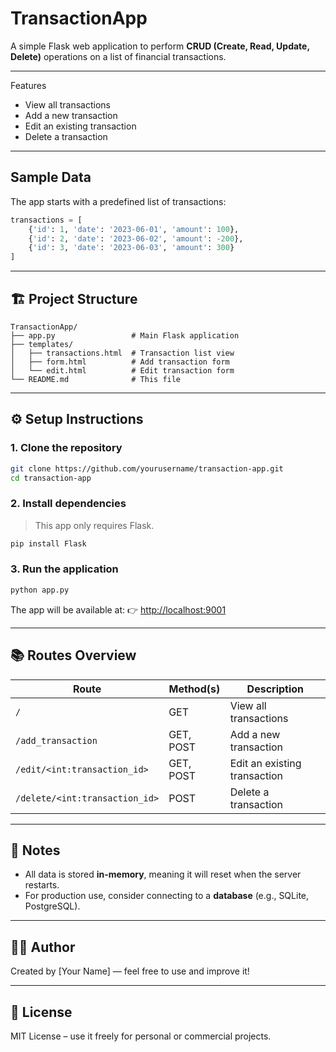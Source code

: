 # TransactionApp

A simple Flask web application to perform **CRUD (Create, Read, Update, Delete)** operations on a list of financial transactions.

---

Features

- View all transactions
- Add a new transaction
- Edit an existing transaction
- Delete a transaction

---

## Sample Data

The app starts with a predefined list of transactions:

```python
transactions = [
    {'id': 1, 'date': '2023-06-01', 'amount': 100},
    {'id': 2, 'date': '2023-06-02', 'amount': -200},
    {'id': 3, 'date': '2023-06-03', 'amount': 300}
]
````

---

## 🏗️ Project Structure

```
TransactionApp/
├── app.py                 # Main Flask application
├── templates/
│   ├── transactions.html  # Transaction list view
│   ├── form.html          # Add transaction form
│   └── edit.html          # Edit transaction form
└── README.md              # This file
```

---

## ⚙️ Setup Instructions

### 1. Clone the repository

```bash
git clone https://github.com/yourusername/transaction-app.git
cd transaction-app
```

### 2. Install dependencies

> This app only requires Flask.

```bash
pip install Flask
```

### 3. Run the application

```bash
python app.py
```

The app will be available at:
👉 [http://localhost:9001](http://localhost:9001)

---

## 📚 Routes Overview

| Route                          | Method(s) | Description                  |
| ------------------------------ | --------- | ---------------------------- |
| `/`                            | GET       | View all transactions        |
| `/add_transaction`             | GET, POST | Add a new transaction        |
| `/edit/<int:transaction_id>`   | GET, POST | Edit an existing transaction |
| `/delete/<int:transaction_id>` | POST      | Delete a transaction         |

---

## 📌 Notes

* All data is stored **in-memory**, meaning it will reset when the server restarts.
* For production use, consider connecting to a **database** (e.g., SQLite, PostgreSQL).

---

## 🧑‍💻 Author

Created by \[Your Name] — feel free to use and improve it!

---

## 🪪 License

MIT License – use it freely for personal or commercial projects.

```


